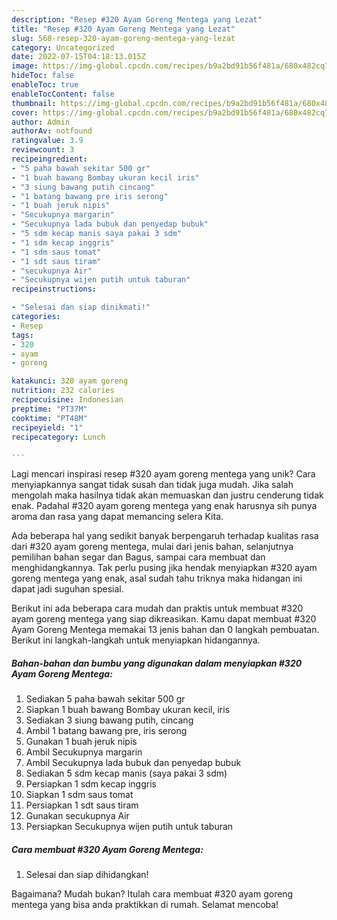 ```yaml
---
description: "Resep #320 Ayam Goreng Mentega yang Lezat"
title: "Resep #320 Ayam Goreng Mentega yang Lezat"
slug: 568-resep-320-ayam-goreng-mentega-yang-lezat
category: Uncategorized
date: 2022-07-15T04:18:13.015Z
image: https://img-global.cpcdn.com/recipes/b9a2bd91b56f481a/680x482cq70/320-ayam-goreng-mentega-foto-resep-utama.jpg
hideToc: false
enableToc: true
enableTocContent: false
thumbnail: https://img-global.cpcdn.com/recipes/b9a2bd91b56f481a/680x482cq70/320-ayam-goreng-mentega-foto-resep-utama.jpg
cover: https://img-global.cpcdn.com/recipes/b9a2bd91b56f481a/680x482cq70/320-ayam-goreng-mentega-foto-resep-utama.jpg
author: Admin
authorAv: notfound
ratingvalue: 3.9
reviewcount: 3
recipeingredient:
- "5 paha bawah sekitar 500 gr"
- "1 buah bawang Bombay ukuran kecil iris"
- "3 siung bawang putih cincang"
- "1 batang bawang pre iris serong"
- "1 buah jeruk nipis"
- "Secukupnya margarin"
- "Secukupnya lada bubuk dan penyedap bubuk"
- "5 sdm kecap manis saya pakai 3 sdm"
- "1 sdm kecap inggris"
- "1 sdm saus tomat"
- "1 sdt saus tiram"
- "secukupnya Air"
- "Secukupnya wijen putih untuk taburan"
recipeinstructions:

- "Selesai dan siap dinikmati!"
categories:
- Resep
tags:
- 320
- ayam
- goreng

katakunci: 320 ayam goreng 
nutrition: 232 calories
recipecuisine: Indonesian
preptime: "PT37M"
cooktime: "PT48M"
recipeyield: "1"
recipecategory: Lunch

---
```





Lagi mencari inspirasi resep #320 ayam goreng mentega yang unik? Cara menyiapkannya sangat tidak susah dan tidak juga mudah. Jika salah mengolah maka hasilnya tidak akan memuaskan dan justru cenderung tidak enak. Padahal #320 ayam goreng mentega yang enak harusnya sih punya aroma dan rasa yang dapat memancing selera Kita.





Ada beberapa hal yang sedikit banyak berpengaruh terhadap kualitas rasa dari #320 ayam goreng mentega, mulai dari jenis bahan, selanjutnya pemilihan bahan segar dan Bagus, sampai cara membuat dan menghidangkannya. Tak perlu pusing jika hendak menyiapkan #320 ayam goreng mentega yang enak,      asal sudah tahu triknya maka hidangan ini dapat jadi suguhan spesial.





















Berikut ini ada beberapa cara mudah dan praktis untuk membuat #320 ayam goreng mentega yang siap dikreasikan. Kamu dapat membuat #320 Ayam Goreng Mentega memakai 13 jenis bahan dan 0 langkah pembuatan. Berikut ini langkah-langkah untuk menyiapkan hidangannya.

<!--inarticleads1-->

##### Bahan-bahan dan bumbu yang digunakan dalam menyiapkan #320 Ayam Goreng Mentega:

1. Sediakan 5 paha bawah sekitar 500 gr
1. Siapkan 1 buah bawang Bombay ukuran kecil, iris
1. Sediakan 3 siung bawang putih, cincang
1. Ambil 1 batang bawang pre, iris serong
1. Gunakan 1 buah jeruk nipis
1. Ambil Secukupnya margarin
1. Ambil Secukupnya lada bubuk dan penyedap bubuk
1. Sediakan 5 sdm kecap manis (saya pakai 3 sdm)
1. Persiapkan 1 sdm kecap inggris
1. Siapkan 1 sdm saus tomat
1. Persiapkan 1 sdt saus tiram
1. Gunakan secukupnya Air
1. Persiapkan Secukupnya wijen putih untuk taburan




<!--inarticleads2-->

##### Cara membuat #320 Ayam Goreng Mentega:


1. Selesai dan siap dihidangkan!



Bagaimana? Mudah bukan? Itulah cara membuat #320 ayam goreng mentega yang bisa anda praktikkan di rumah. Selamat mencoba!
